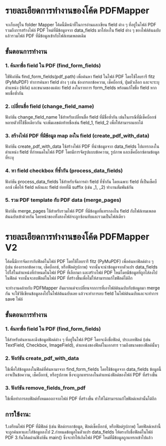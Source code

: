 # รายละเอียดการทำงานของโค้ด PDFMapper
จะเก็บอยู่ใน folder Mapper
โค้ดนี้มีหน้าที่ในการอ่านและเขียน field ต่าง ๆ ที่อยู่ในไฟล์ PDF รวมถึงการสร้างไฟล์ PDF ใหม่ที่มีข้อมูลจาก data_fields มาใส่ลงใน field ต่าง ๆ ของไฟล์ต้นฉบับ แล้วรวมไฟล์ PDF ที่มีข้อมูลเข้ากับไฟล์เทมเพลตเดิม
## ขั้นตอนการทำงาน
### 1. ค้นหาชื่อ field ใน PDF (find_form_fields)
ใช้ฟังก์ชัน find_form_fields(pdf_path) เพื่อค้นหา field ในไฟล์ PDF โดยใช้ไลบรารี fitz (PyMuPDF) ทำการค้นหา field ต่าง ๆ เช่น ช่องกรอกข้อความ, เช็คบ็อกซ์, ปุ่มตัวเลือก และจะระบุตำแหน่ง (พิกัด) และขนาดของแต่ละ field ลงในรายการ form_fields พร้อมแก้ไขชื่อ field หากพบชื่อซ้ำกัน
### 2. เปลี่ยนชื่อ field (change_field_name)
ฟังก์ชัน change_field_name ใช้สำหรับเปลี่ยนชื่อ field ที่มีชื่อซ้ำกัน เช่นในกรณีที่มีเช็คบ็อกซ์หลายตัวที่ใช้ชื่อเดียวกัน จะเพิ่มเลขต่อท้ายชื่อเช่น field_1, field_2 เพื่อให้สามารถแยกได้
### 3. สร้างไฟล์ PDF ที่มีข้อมูล map ลงใน field (create_pdf_with_data)
ฟังก์ชัน create_pdf_with_data ใช้สร้างไฟล์ PDF ที่นำข้อมูลจาก data_fields ไปแทรกลงในตำแหน่ง field ที่กำหนดในไฟล์ PDF โดยมีการจัดรูปแบบข้อความ, รูปภาพ และเช็คบ็อกซ์ตามข้อมูลที่ระบุ
### 4. หา field  checkbox ที่ซ้ำกัน (process_data_fields)
ฟังก์ชัน process_data_fields ใช้สำหรับจัดการค่า field ที่ซ้ำกัน โดยเฉพาะ field ที่เป็นเช็คบ็อกซ์ เพื่อให้ field หลักและ field ย่อยที่มี suffix (เช่น _1, _2) ทำงานสัมพันธ์กัน
### 5. รวม PDF template กับ PDF data (merge_pages)
ฟังก์ชัน merge_pages ใช้สำหรับรวมไฟล์ PDF ที่มีข้อมูลที่แทรกลงใน field กับไฟล์เทมเพลตต้นฉบับเข้าด้วยกัน โดยหน้าของทั้งสองไฟล์จะถูกซ้อนทับและรวมเป็นไฟล์เดียว

# รายละเอียดการทำงานของโค้ด PDFMapper V2
โค้ดนี้มีการจัดการกับฟิลด์ในไฟล์ PDF โดยใช้ไลบรารี fitz (PyMuPDF) เพื่อค้นหาฟิลด์ต่าง ๆ (เช่น ช่องกรอกข้อความ, เช็คบ็อกซ์, หรือฟิลด์รูปภาพ) จากนั้นจะนำข้อมูลจากตัวแปร data_fields ไปใส่ในตำแหน่งที่กำหนดในไฟล์ PDF ที่เลือกมา และสร้างไฟล์ PDF ใหม่โดยมีข้อมูลที่ถูกใส่ลงไปในฟิลด์ จากนั้นจะลบฟิลด์ในไฟล์ PDF ที่สร้างขึ้นเพื่อไม่ให้สามารถแก้ไขฟิลด์ได้อีก

จะทำงานคล้ายกับ PDFMapper อันแรกแต่จะเปลี่ยนจากการที่เอาไฟล์ต้นฉบับกับข้อมูลมา merge กัน จะใช้วิธีเขียนข้อมูลลงไปในไฟล์ต้นฉบับเลย แล้วจะทำการลบ field ในไฟล์ต้นฉบับและจะทำการ save ไฟล์
## ขั้นตอนการทำงาน
### 1. ค้นหาชื่อ field ใน PDF (find_form_fields)
ใช้สำหรับค้นหาและดึงข้อมูลฟิลด์ต่าง ๆ ที่อยู่ในไฟล์ PDF โดยจะดึงชื่อฟิลด์, ประเภทฟิลด์ (เช่น TextField, Checkbox, ImageField), ตำแหน่งของฟิลด์ในเอกสาร รวมถึงขนาดของฟิลด์นั้นๆ
### 2. ฟังก์ชัน create_pdf_with_data
ใช้เพื่อใส่ข้อมูลลงในฟิลด์ที่ค้นหามาจาก find_form_fields โดยใช้ข้อมูลจาก data_fields ข้อมูลนี้อาจเป็นข้อความ, เช็คบ็อกซ์, หรือรูปภาพ ซึ่งจะถูกแทรกลงในตำแหน่งฟิลด์ของไฟล์ PDF ที่สร้างขึ้น
### 3. ฟังก์ชัน remove_fields_from_pdf
ใช้เพื่อทำการลบฟิลด์ทั้งหมดออกจากไฟล์ PDF ที่สร้างขึ้น ทำให้ไม่สามารถแก้ไขฟิลด์เหล่านั้นได้อีก
## การใช้งาน:
1.เตรียมไฟล์ PDF ที่มีฟิลด์ (เช่น ฟิลด์กรอกข้อมูล, ฟิลด์เช็คบ็อกซ์, หรือฟิลด์รูปภาพ) โดยฟิลด์เหล่านี้จะถูกค้นหาและใส่ข้อมูลลงไป
2.กำหนดข้อมูลในตัวแปร data_fields ให้ตรงกับชื่อฟิลด์ในไฟล์ PDF
3.รันโค้ดผ่านฟังก์ชัน main() ซึ่งจะทำให้เกิดไฟล์ PDF ใหม่ที่มีข้อมูลถูกแทรกเข้าไปแล้ว
